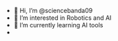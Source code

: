 - 👋 Hi, I’m @sciencebanda09
- 👀 I’m interested in Robotics and AI 
- 🌱 I’m currently learning AI tools
- 
<!---
sciencebanda09/sciencebanda09 is a ✨ special ✨ repository because its `README.md` (this file) appears on your GitHub profile.
You can click the Preview link to take a look at your changes.
--->
